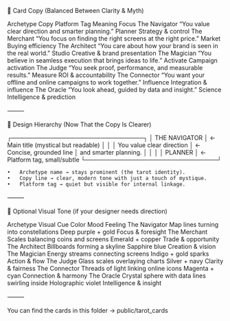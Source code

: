 
🔮 Card Copy (Balanced Between Clarity & Myth)

Archetype	Copy	Platform Tag	Meaning Focus
The Navigator	“You value clear direction and smarter planning.”	Planner	Strategy & control
The Merchant	“You focus on finding the right screens at the right price.”	Market	Buying efficiency
The Architect	“You care about how your brand is seen in the real world.”	Studio	Creative & brand presentation
The Magician	“You believe in seamless execution that brings ideas to life.”	Activate	Campaign activation
The Judge	“You seek proof, performance, and measurable results.”	Measure	ROI & accountability
The Connector	“You want your offline and online campaigns to work together.”	Influence	Integration & influence
The Oracle	“You look ahead, guided by data and insight.”	Science	Intelligence & prediction


⸻

🧭 Design Hierarchy (Now That the Copy Is Clearer)

┌───────────────────────────────┐
│        THE NAVIGATOR          │  ← Main title (mystical but readable)
│                               │
│  You value clear direction    │  ← Concise, grounded line
│  and smarter planning.        │
│                               │
│         PLANNER               │  ← Platform tag, small/subtle
└───────────────────────────────┘

	•	Archetype name → stays prominent (the tarot identity).
	•	Copy line → clear, modern tone with just a touch of mystique.
	•	Platform tag → quiet but visible for internal linkage.

⸻

🎨 Optional Visual Tone (if your designer needs direction)

Archetype	Visual Cue	Color Mood	Feeling
The Navigator	Map lines turning into constellations	Deep purple + gold	Focus & foresight
The Merchant	Scales balancing coins and screens	Emerald + copper	Trade & opportunity
The Architect	Billboards forming a skyline	Sapphire blue	Creation & vision
The Magician	Energy streams connecting screens	Indigo + gold sparks	Action & flow
The Judge	Glass scales overlaying charts	Silver + navy	Clarity & fairness
The Connector	Threads of light linking online icons	Magenta + cyan	Connection & harmony
The Oracle	Crystal sphere with data lines swirling inside	Holographic violet	Intelligence & insight


⸻

You can find the cards in this folder -> public/tarot_cards